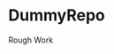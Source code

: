 # DummyRepo
Rough Work 











































































































